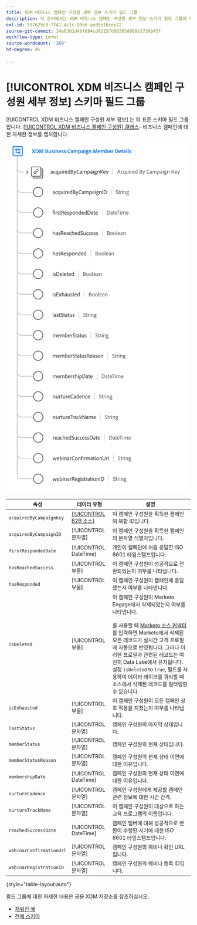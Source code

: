 ```yaml
---
title: XDM 비즈니스 캠페인 구성원 세부 정보 스키마 필드 그룹
description: 이 문서에서는 XDM 비즈니스 캠페인 구성원 세부 정보 스키마 필드 그룹에 대한 개요를 제공합니다.
exl-id: 597629c8-7f41-4c1c-95b6-aed5e16cee72
source-git-commit: 34e0381d40f884cd92157d08385d889b1739845f
workflow-type: tm+mt
source-wordcount: '360'
ht-degree: 4%

---
```


# [!UICONTROL XDM 비즈니스 캠페인 구성원 세부 정보] 스키마 필드 그룹

[!UICONTROL XDM 비즈니스 캠페인 구성원 세부 정보] 는 의 표준 스키마 필드 그룹입니다. [[!UICONTROL XDM 비즈니스 캠페인 구성원] 클래스](../../classes/b2b/business-campaign-members.md)- 비즈니스 캠페인에 대한 자세한 정보를 캡처합니다.

![XDM 비즈니스 캠페인 구성원 세부 정보 필드 그룹의 구조가 UI에 표시되는 것입니다](../../images/field-groups/b2b/business-campaign-member-details.png)

| 속성 | 데이터 유형 | 설명 |
| --- | --- | --- |
| `acquiredByCampaignKey` | [[!UICONTROL B2B 소스]](../../data-types/b2b-source.md) | 이 캠페인 구성원을 획득한 캠페인의 복합 ID입니다. |
| `acquiredByCampaignID` | [!UICONTROL 문자열] | 이 캠페인 구성원을 획득한 캠페인의 문자열 식별자입니다. |
| `firstRespondedDate` | [!UICONTROL DateTime] | 개인이 캠페인에 처음 응답한 ISO 8601 타임스탬프입니다. |
| `hasReachedSuccess` | [!UICONTROL 부울] | 이 캠페인 구성원이 성공적으로 전환되었는지 여부를 나타냅니다. |
| `hasResponded` | [!UICONTROL 부울] | 이 캠페인 구성원이 캠페인에 응답했는지 여부를 나타냅니다. |
| `isDeleted` | [!UICONTROL 부울] | 이 캠페인 구성원이 Marketo Engage에서 삭제되었는지 여부를 나타냅니다.<br><br>를 사용할 때 [Marketo 소스 커넥터](../../../sources/connectors/adobe-applications/marketo/marketo.md)를 입력하면 Marketo에서 삭제된 모든 레코드가 실시간 고객 프로필에 자동으로 반영됩니다. 그러나 이러한 프로필과 관련된 레코드는 여전히 Data Lake에서 유지됩니다. 설정 `isDeleted` to `true`, 필드를 사용하여 데이터 레이크를 쿼리할 때 소스에서 삭제된 레코드를 필터링할 수 있습니다. |
| `isExhausted` | [!UICONTROL 부울] | 이 캠페인 구성원이 모든 캠페인 상호 작용을 지쳤는지 여부를 나타냅니다. |
| `lastStatus` | [!UICONTROL 문자열] | 캠페인 구성원의 마지막 상태입니다. |
| `memberStatus` | [!UICONTROL 문자열] | 캠페인 구성원의 현재 상태입니다. |
| `memberStatusReason` | [!UICONTROL 문자열] | 캠페인 구성원의 현재 상태 이면에 대한 이유입니다. |
| `membershipDate` | [!UICONTROL DateTime] | 캠페인 구성원의 현재 상태 이면에 대한 이유입니다. |
| `nurtureCadence` | [!UICONTROL 문자열] | 캠페인 구성원에게 제공할 캠페인 관련 정보에 대한 시간 간격. |
| `nurtureTrackName` | [!UICONTROL 문자열] | 이 캠페인 구성원이 대상으로 하는 교육 프로그램의 이름입니다. |
| `reachedSuccessDate` | [!UICONTROL DateTime] | 캠페인 멤버에 대해 성공적으로 변환이 수행된 시기에 대한 ISO 8601 타임스탬프입니다. |
| `webinarConfirmationUrl` | [!UICONTROL 문자열] | 캠페인 구성원의 웨비나 확인 URL입니다. |
| `webinarRegistrationID` | [!UICONTROL 문자열] | 캠페인 구성원의 웨비나 등록 ID입니다. |

{style=&quot;table-layout:auto&quot;}

필드 그룹에 대한 자세한 내용은 공용 XDM 저장소를 참조하십시오.

* [채워진 예](https://github.com/adobe/xdm/blob/master/components/fieldgroups/campaign-member/campaign-member-details.example.1.json)
* [전체 스키마](https://github.com/adobe/xdm/blob/master/components/fieldgroups/campaign-member/campaign-member-details.schema.json)
